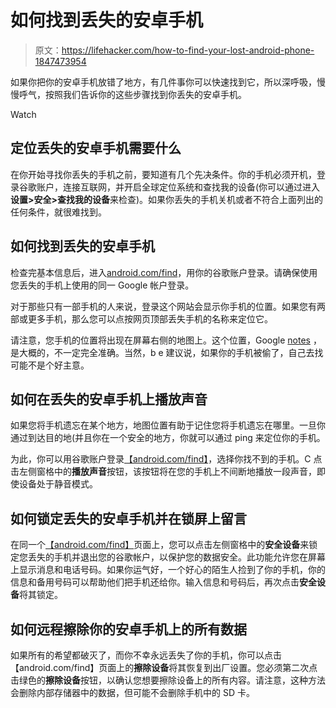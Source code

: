 # 如何找到丢失的安卓手机

> 原文：<https://lifehacker.com/how-to-find-your-lost-android-phone-1847473954>

如果你把你的安卓手机放错了地方，有几件事你可以快速找到它，所以深呼吸，慢慢呼气，按照我们告诉你的这些步骤找到你丢失的安卓手机。

Watch

## 定位丢失的安卓手机需要什么

在你开始寻找你丢失的手机之前，要知道有几个先决条件。你的手机必须开机，登录谷歌账户，连接互联网，并开启全球定位系统和查找我的设备(你可以通过进入**设置>安全>查找我的设备**来检查)。如果你丢失的手机关机或者不符合上面列出的任何条件，就很难找到。

## 如何找到丢失的安卓手机

检查完基本信息后，进入[android.com/find](https://android.com/find)，用你的谷歌账户登录。请确保使用您丢失的手机上使用的同一 Google 帐户登录。

对于那些只有一部手机的人来说，登录这个网站会显示你手机的位置。如果您有两部或更多手机，那么您可以点按网页顶部丢失手机的名称来定位它。

请注意，您手机的位置将出现在屏幕右侧的地图上。这个位置，Google [notes](https://support.google.com/android/answer/6160491) ，是大概的，不一定完全准确。当然，b e 建议说，如果你的手机被偷了，自己去找可能不是个好主意。

## 如何在丢失的安卓手机上播放声音

如果您将手机遗忘在某个地方，地图位置有助于记住您将手机遗忘在哪里。一旦你通过到达目的地(并且你在一个安全的地方，你就可以通过 ping 来定位你的手机。

为此，你可以用谷歌账户登录[【android.com/find】](https://android.com/find)，选择你找不到的手机。C 点击左侧窗格中的**播放声音**按钮，该按钮将在您的手机上不间断地播放一段声音，即使设备处于静音模式。

## 如何锁定丢失的安卓手机并在锁屏上留言

在同一个[【android.com/find】](https://android.com/find)页面上，您可以点击左侧窗格中的**安全设备**来锁定您丢失的手机并退出您的谷歌帐户，以保护您的数据安全。此功能允许您在屏幕上显示消息和电话号码。如果你运气好，一个好心的陌生人捡到了你的手机，你的信息和备用号码可以帮助他们把手机还给你。输入信息和号码后，再次点击**安全设备**将其锁定。

## 如何远程擦除你的安卓手机上的所有数据

如果所有的希望都破灭了，而你不幸永远丢失了你的手机，你可以点击【android.com/find】页面上的**擦除设备**将其恢复到出厂设置。您必须第二次点击绿色的**擦除设备**按钮，以确认您想要擦除设备上的所有内容。请注意，这种方法会删除内部存储器中的数据，但可能不会删除手机中的 SD 卡。